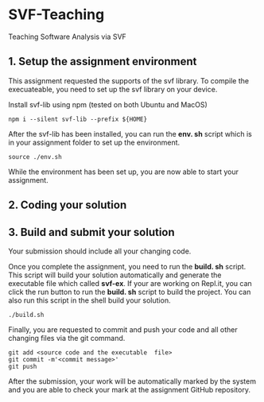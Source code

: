 # SVF-Teaching
Teaching Software Analysis via SVF

## 1. Setup the assignment environment 
This assignment requested the supports of the svf library. To compile the execuateable, you need to set up the svf library on your device. 


<summary> Install svf-lib using npm (tested on both Ubuntu and MacOS)</summary>

```
npm i --silent svf-lib --prefix ${HOME}
```
 

After the svf-lib has been installed, you can run the **env. sh** script which is in your assignment folder to set up the environment.
```
source ./env.sh
```

While the environment has been set up, you are now able to start your assignment.

## 2. Coding your solution

## 3. Build and submit your solution
Your submission should include all your changing code.   

Once you complete the assignment, you need to run the **build. sh** script. This script will build your solution automatically and generate the executable  file which called **svf-ex**.  If your are working on Repl.it, you can click the run button to run the **build. sh** script to build the project. You can also run this script in the shell build your solution.
```
./build.sh
```

Finally, you are requested to commit and push your code and all other changing files via the git command.
```
git add <source code and the executable  file>
git commit -m'<commit message>'
git push
```

After the submission, your work will be automatically marked by the system and you are able to check your mark at the assignment GitHub repository.
